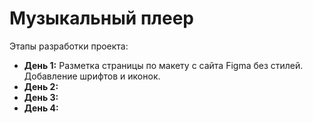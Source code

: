 # Музыкальный плеер
Этапы разработки проекта:
* **День 1:**  Разметка страницы по макету с сайта Figma без стилей. Добавление шрифтов и иконок.
* **День 2:**  
* **День 3:**  
* **День 4:**  